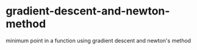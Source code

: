 # gradient-descent-and-newton-method
minimum point in a function using gradient descent and newton's method
